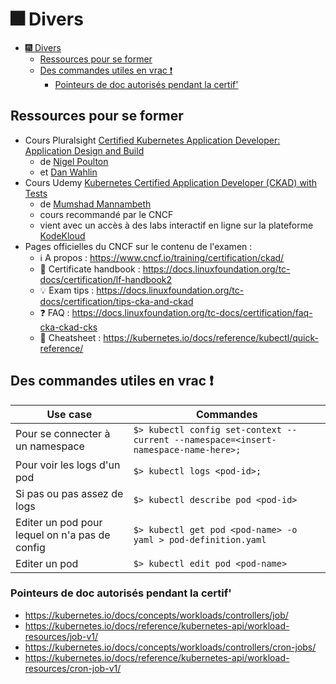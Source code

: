 # 🎆 Divers

- [🎆 Divers](#-divers)
  - [Ressources pour se former](#ressources-pour-se-former)
  - [Des commandes utiles en vrac ❗️](#des-commandes-utiles-en-vrac-️)
    - [Pointeurs de doc autorisés pendant la certif'](#pointeurs-de-doc-autorisés-pendant-la-certif)


## Ressources pour se former

- Cours Pluralsight [Certified Kubernetes Application Developer: Application Design and Build](https://app.pluralsight.com/library/courses/ckad-services-networking-cert/table-of-contents) 
  - de [Nigel Poulton](https://www.nigelpoulton.com/)
  - et [Dan Wahlin](https://www.linkedin.com/in/danwahlin/)
- Cours Udemy [Kubernetes Certified Application Developer (CKAD) with Tests](https://www.udemy.com/course/certified-kubernetes-application-developer/)
  - de [Mumshad Mannambeth](https://www.linkedin.com/in/mmumshad/)
  - cours recommandé par le CNCF
  - vient avec un accès à des labs interactif en ligne sur la plateforme [KodeKloud](https://kodekloud.com/)
- Pages officielles du CNCF sur le contenu de l'examen :
  - ℹ️ A propos : <https://www.cncf.io/training/certification/ckad/>
  - 📖 Certificate handbook : <https://docs.linuxfoundation.org/tc-docs/certification/lf-handbook2>
  - 💡 Exam tips : <https://docs.linuxfoundation.org/tc-docs/certification/tips-cka-and-ckad>
  - ❓ FAQ : <https://docs.linuxfoundation.org/tc-docs/certification/faq-cka-ckad-cks>
  - 🎲 Cheatsheet : <https://kubernetes.io/docs/reference/kubectl/quick-reference/>

## Des commandes utiles en vrac ❗️

| Use case                                       | Commandes                                                                           |
| ---------------------------------------------- | ----------------------------------------------------------------------------------- |
| Pour se connecter à un namespace               | `$> kubectl config set-context --current --namespace=<insert-namespace-name-here>;` |
| Pour voir les logs d'un pod                    | `$> kubectl logs <pod-id>;`                                                         |
| Si pas ou pas assez de logs                    | `$> kubectl describe pod <pod-id>`                                                  |
| Editer un pod pour lequel on n'a pas de config | `$> kubectl get pod <pod-name> -o yaml > pod-definition.yaml`                       |
| Editer un pod                                  | `$> kubectl edit pod <pod-name>`                                                    |

### Pointeurs de doc autorisés pendant la certif'

- <https://kubernetes.io/docs/concepts/workloads/controllers/job/>
- <https://kubernetes.io/docs/reference/kubernetes-api/workload-resources/job-v1/>
- <https://kubernetes.io/docs/concepts/workloads/controllers/cron-jobs/>
- <https://kubernetes.io/docs/reference/kubernetes-api/workload-resources/cron-job-v1/>